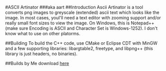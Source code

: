 #ASCII Artinator 
###aka aart
##Introduction 
Ascii Artinator is a tool converts png images to greyscale (extended) ascii text which looks like the image.
In most cases, youl'll need a text editor with zooming support and/or really small font sizes to view the image.
On Windows, this is Notepad++ (make sure Encoding is ASCII and Character Set is Windows-1252).  I don't know what to use on other platorms.

##Building
To build the C++ code, use CMake or Eclipse CDT with MinGW and a few supporting libraries:
libargtable2, freetype, and libpng++ (this library is just headers, no binaries).

##Builds by Me 
download [here](https://dl.dropboxusercontent.com/u/27566023/Software%20Host/aart.zip)